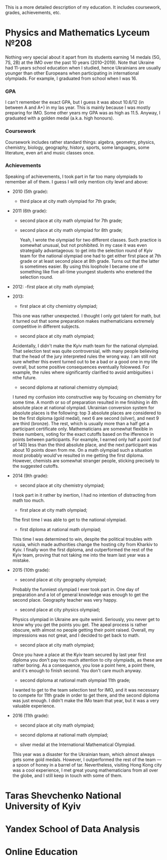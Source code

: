 This is a more detailed description of my education.  It includes coursework, grades, achievements, etc.

# Physics and Mathematics Lyceum №208

Nothing very special about it apart from its students earning 14 medals (5G, 7S, 2B) at the IMO over the past 10 years (2010&ndash;2019).  Note that Ukraine had 11-years school education when I studied, hence Ukrainians are usually younger than other Europeans when participating in international olympiads.  For example, I graduated from school when I was 16.

### GPA

I can't remember the exact GPA, but I guess it was about 10.6/12 (in between A and A+) in my las year.  This is mainly because I was mostly preparing for IMO.  Some other years my GPA was as high as 11.5.  Anyway, I graduated with a golden medal (a.k.a. high honours).

### Coursework

Coursework includes rather standard things: algebra, geometry, physics, chemistry, biology, geography, history, sports, some languages, some literature, even art and music classes once.

### Achievements

Speaking of achievements, I took part in far too many olympiads to remember all of them.  I guess I will only mention city level and above:

- 2010 (5th grade):
    - third place at city math olympiad for 7th grade;

- 2011 (6th grade):
    - second place at city math olympiad for 7th grade;

    - second place at city math olympiad for 8th grade;

       Yeah, I wrote the olympiad for two different classes.  Such practice is somewhat unusual, but not prohibited.  In my case it was even strategially advantageous: to get into the selection round of Kyiv team for the national olympiad one had to get either first place at 7th grade or at least second place at 8th grade.  Turns out that the latter is sometimes easier.  By using this loophole I became one of something like five all-time youngest students who enetered the selection round.   

- 2012:
    -first place at city math olympiad;

- 2013:
    - first place at city chemistry olympiad;

    This one was rather unexpected.  I thought I only got talent for math, but it turned out that some preparation makes mathematicians extremely competitive in different subjects.

    - second place at city math olympiad;

    Acidentally, I didn't make the Kyiv math team for the national olympiad.  That selection test was quite controversial, with many people believing that the head of the jury interpreted rules the wrong way.  I am still not sure whether this event turned out to be a bad or a good one in my life overall, but some positive consequences eventually folowwed.  For example, the rules where significantly clarified to avoid ambiguities i nthe future.

    - second diploma at national chemistry olympiad;

    I tuned my confusion into constructive way by focusing on chemistry for some time.  A month or so of preparation resulted in me finishing in 4th absolute place at national olympiad.  Ukrainian conversion system for absolute places is the following: top 3 absolute places are considered to be the first diploma (gold medal), next 6 are second (silver), and next 9 are third (bronze).  The rest, which is usually more than a half get a participant certificate only.  Mathematicians are somewhat flexible in these numbers, voting for the exact cutoffs based on the ifference in points between participants.  For example, I earned only half a point (ouf of 140) less than the third absolute place, and the next participant was about 10 points down from me.  On a math olympiad such a situation most probably would've resulted in me getting the first diploma.  However, chemists are somewhat stranger people, sticking precisely to the suggested cutoffs.

- 2014 (9th grade):
    - second place at city chemistry olympiad;

    I took part in it rather by inertion, I had no intention of distracting from math too much.

    - first place at city math olympiad;

    The first time I was able to get to the national olympiad.

    - first diploma at national math olympiad;

    This time I was determined to win, despite the political troubles with russia, which made authorities change the hosting city from Kharkiv to Kyiv.  I finally won the first diploma, and outperformed the rest of the Kyiv team, proving that not taking me into the team last year was a mistake.  

- 2015 (10th grade):
    - second place at city geography olympiad;

    Probably the funniest olympiad I ever took part in.  One day of preparation and a lot of general knowledge was enough to get the second place.  Geography teacher was very happy.

    - second place at city physics olympiad;

    Physics olympiad in Ukraine are quite weird.  Seriously, you never get to know why you get the points you get.  The apeal process is rather obscure, with almost no people getting their point raised.  Overall, my impressions was not great, and I decided to get back to math.

    - second place at city math olympiad;

    Once you have a place at the Kyiv team secured by last year first diploma you don't pay too much attention to city olympiads, as these are rather boring.  As a consequence, you lose a point here, a point there, and it's enough to finish second.  You don't care much anyway.

    - second diploma at national math olympiad 11th grade;

    I wanted to get to the team selection test for IMO, and it was necessary to compete for 11th grade in order to get there, and the second diploma was just enough.  I didn't make the IMo team that year, but it was a very valuable experience.

- 2016 (11th grade):

    - second place at city math olympiad;

    - second diploma at national math olympiad;

    - silver medal at the International Mathematical Olympiad.

    This year was a disaster for the Ukrainian team, which almost always gets some gold medals.  However, I outperformed the rest of the team &mdash; a spoon of honey in a barrel of tar.  Nevertheless, visiting Hong Kong city was a cool experience, I met great young mathematicians from all over the globe, and I still keep in touch with some of them.

# Taras Shevchenko National University of Kyiv

# Yandex School of Data Analysis

# Online Education

